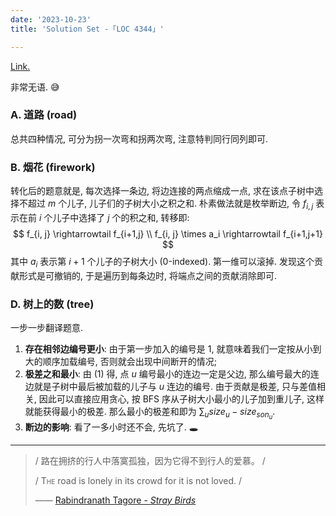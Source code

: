 ```yaml
---
date: '2023-10-23'
title: 'Solution Set -「LOC 4344」'

---
```


[Link.](http://222.180.160.110:1024/contest/4344)

非常无语. 😅

### A. 道路 (road)

总共四种情况, 可分为拐一次弯和拐两次弯, 注意特判同行同列即可.

### B. 烟花 (firework)

转化后的题意就是, 每次选择一条边, 将边连接的两点缩成一点, 求在该点子树中选择不超过 $m$ 个儿子, 儿子们的子树大小之积之和. 朴素做法就是枚举断边, 令 $f_{i, j}$ 表示在前 $i$ 个儿子中选择了 $j$ 个的积之和, 转移即:
$$
f_{i, j} \rightarrowtail f_{i+1,j} \\
f_{i, j} \times a_i \rightarrowtail f_{i+1,j+1}
$$
其中 $a_i$ 表示第 $i+1$ 个儿子的子树大小 (0-indexed). 第一维可以滚掉. 发现这个贡献形式是可撤销的, 于是遍历到每条边时, 将端点之间的贡献消除即可.

### D. 树上的数 (tree)

一步一步翻译题意.

1. **存在相邻边编号更小**: 由于第一步加入的编号是 $1$, 就意味着我们一定按从小到大的顺序加载编号, 否则就会出现中间断开的情况;
2. **极差之和最小**: 由 (1) 得, 点 $u$ 编号最小的连边一定是父边, 那么编号最大的连边就是子树中最后被加载的儿子与 $u$ 连边的编号. 由于贡献是极差, 只与差值相关, 因此可以直接应用贪心, 按 BFS 序从子树大小最小的儿子加到重儿子, 这样就能获得最小的极差. 那么最小的极差和即为 $\displaystyle \sum_u size_u-size_{son_u}$.
3. **断边的影响**: 看了一多小时还不会, 先坑了. 🕳

---

> / 路在拥挤的行人中落寞孤独，因为它得不到行人的爱慕。 /
>
> / <span class="smallcaps" style="font-variant:small-caps;">The</span> road is lonely in its crowd for it is not loved. /
>
> —— [Rabindranath Tagore - *Stray Birds*](https://en.wikisource.org/wiki/Stray_Birds)